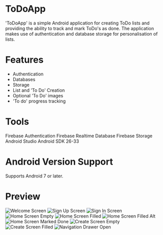 # ToDoApp
'ToDoApp' is a simple Android application for creating ToDo lists and providing the ability to track and mark ToDo's as done. The application makes use of authentication and database storage for personalisation of lists.
# Features
- Authentication
- Databases
- Storage
- List and 'To Do' Creation
- Optional 'To Do' images
- 'To do' progress tracking
# Tools
Firebase Authentication
Firebase Realtime Database
Firebase Storage
Android Studio
Android SDK 26-33
# Android Version Support
Supports Android 7 or later.
# Preview
![Welcome Screen](https://github.com/ChrisDavison8/ToDoApp/assets/138244568/2f5ad21d-53a7-4279-903e-5cc13154b7dc)
![Sign Up Screen](https://github.com/ChrisDavison8/ToDoApp/assets/138244568/b9fd4dec-7f3b-4898-8fa3-ee5790ae1cfa)
![Sign In Screen](https://github.com/ChrisDavison8/ToDoApp/assets/138244568/660b4a40-2dbf-4e93-92f3-0cf0d9404fb7)
![Home Screen Empty](https://github.com/ChrisDavison8/ToDoApp/assets/138244568/95a4d310-c0c8-4de0-ae51-0e3d1314142a)
![Home Screen Filled](https://github.com/ChrisDavison8/ToDoApp/assets/138244568/fe6a9469-1629-487f-b0fa-5cb7924b15d1)
![Home Screen Filled Alt](https://github.com/ChrisDavison8/ToDoApp/assets/138244568/8dad3109-ebc2-48ab-9f98-586ce9c2c3a5)
![Home Screen Marked Done](https://github.com/ChrisDavison8/ToDoApp/assets/138244568/58ddfa8a-8df8-4ade-bda8-b6c939ce63b6)
![Create Screen Empty](https://github.com/ChrisDavison8/ToDoApp/assets/138244568/012de5ce-8c44-47a1-ae1e-230de97e0338)
![Create Screen Filled](https://github.com/ChrisDavison8/ToDoApp/assets/138244568/995e6619-a597-4aed-9cd3-8ed66e1557f3)
![Navigation Drawer Open](https://github.com/ChrisDavison8/ToDoApp/assets/138244568/c10fed5d-b4aa-4017-bfda-780f3ef4c7fd)
